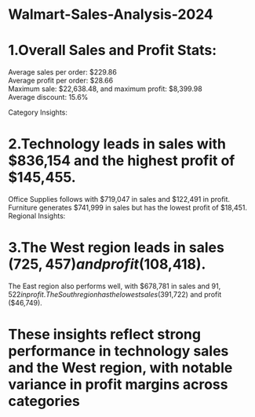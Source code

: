# Walmart-Sales-Analysis-2024


# 1.Overall Sales and Profit Stats:

Average sales per order: $229.86 <br />
Average profit per order: $28.66 <br />
Maximum sale: $22,638.48, and maximum profit: $8,399.98 <br />
Average discount: 15.6% <br />

Category Insights:
# 2.Technology leads in sales with $836,154 and the highest profit of $145,455.
Office Supplies follows with $719,047 in sales and $122,491 in profit.
Furniture generates $741,999 in sales but has the lowest profit of $18,451.
Regional Insights:

# 3.The West region leads in sales ($725,457) and profit ($108,418).
The East region also performs well, with $678,781 in sales and $91,522 in profit.
The South region has the lowest sales ($391,722) and profit ($46,749).

# These insights reflect strong performance in technology sales and the West region, with notable variance in profit margins across categories
